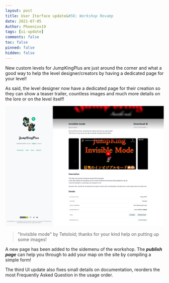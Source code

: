 ```yaml
---
layout: post
title: User Iterface update&#58; Workshop Revamp
date: 2021-07-05
Author: Phoenixx19
tags: [ui-update]
comments: false
toc: false
pinned: false
hidden: false
---
```


New custom levels for JumpKingPlus are just around the corner and what a good way to help the level designer/creators by having a dedicated page for your level!

<!-- more -->

As said, the level designer now have a dedicated page for their creation so they can show a teaser trailer, countless images and much more details on the lore or on the level itself!

![Example](https://raw.githubusercontent.com/Phoenixx19/JumpKingPlus/www/images/uiupdate3.png)

> "Invisible mode" by Tetoloid; thanks for your kind help on putting up some images!

A new page has been added to the sidemenu of the workshop. The ***publish page*** can help you through to add your map on the site by compiling a simple form!

The third UI update also fixes small details on documentation, reorders the most Frequently Asked Question in the usage order.

